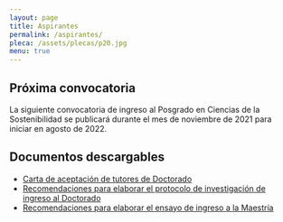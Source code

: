 ```yaml
---
layout: page
title: Aspirantes
permalink: /aspirantes/
pleca: /assets/plecas/p20.jpg
menu: true
---
```



## Próxima convocatoria

La siguiente convocatoria de ingreso al Posgrado en Ciencias de la Sostenibilidad se publicará durante el mes de noviembre de 2021 para iniciar en agosto de 2022.

 


## Documentos descargables

 - [Carta de aceptación de tutores de Doctorado](/assets/formatos/aspirantes/formato_carta_aceptacion_tutor_doctorado.doc)
 - [Recomendaciones para elaborar el protocolo de investigación de ingreso al Doctorado](/assets/docs/recomendaciones_aspirantes_doctorado.pdf)
 - [Recomendaciones para elaborar el ensayo de ingreso a la Maestría](/assets/docs/recomendaciones_aspirantes_maestria.pdf)
